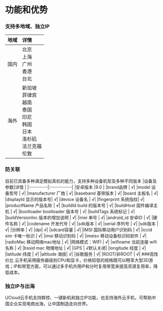 <!--建议复杂操作配图说明-->
# 功能和优势
### 支持多地域、独立IP

|地域<div style="width:30px">     |详情<div style="width:20px">      |
|:---------|:-----------|
|国内  |北京<br>上海<br>广州<br>香港<br>台北        |
|海外 | 新加坡<br>菲律宾<br>越南<br>泰国<br>印尼<br>韩国<br>日本<br>洛杉矶<br>法兰克福<br>伦敦    |

 
### 防关联

   目前已具备多种满足模拟真机的能力，支持多种设备机型及多种不同版本
 |设备及参数|详情 |
 |:---------|:-----------|
 |安卓版本  |9.0       |
 |brand品牌 | √|
 |model 设备型号 | √|
 |manufacturer 厂商 | √|
 |baseband 基带版本 | √|
 |board 主板名 | √|
 |displayId 显示的版本号| √|
 |device 设备名 | √|
 |fingerprint 系统指纹| √|
 |productName 产品名称 | √|
 |buildId build 的版本号 | √|
 |buildHost 固件编译主机 | √|
 |bootloader bootloader 版本号 | √|
 |buildTags 系统标记 | √|
 |buildVersionInc 版本的增加说明 | √|
 |imei 串号 | √|
 |android_id 安卓ID | √|
 |硬件名称 | √|
 |codename 开发代号 | √|
 |sdk版本 | √|
  |serial 序列号 | √|
  |sdk版本 | √|
  |分辨率 | √|
  |dpi| √|
  |sdcard容量 | √|
  |IMSI 国际移动用户识别码 | √|
  |iccid sim 卡唯一标识 | √|
  |imsi 移动识别码 | √|
  |imeisv 移动设备标识码软件 | √|
  |radioMac 移动网络mac地址 | √|
 |⽹络模式：WIFI | √|
 |wifiname 当前连接 wifi 名称 | √|
 |bssid mac 物理地址 | √|
 |GPS | √默认关闭|
 |longitude 经度 | √|
 |latitude   纬度 | √|
 |altitude  海拔| √|
 |⾕歌服务 | √|
 |ROOT/非ROOT | √|
###高性价比
   云手机采用服务器级别CPU和显卡，价格较低的规格既可以畅享大型3D游戏；IP和带宽方面，可以通过多手机共用IP和分时复用带宽来提高资源复用率，降低成本。

   
### 独立IP与出海
   UCloud云手机支持群控、一键新机和独立IP功能，也支持海外云手机，可帮助中国企业实现电商出海，让中国制造走向世界。
